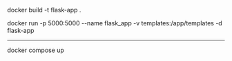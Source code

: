 docker build -t flask-app .

docker run -p 5000:5000 --name flask_app -v templates:/app/templates -d flask-app


---

docker compose up

